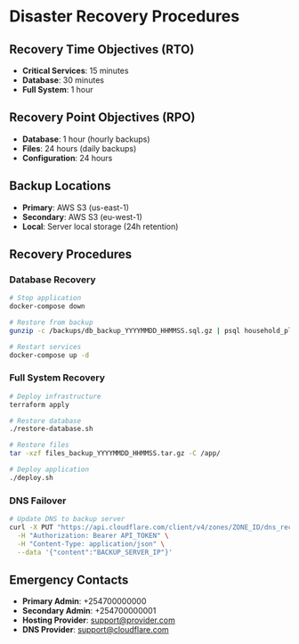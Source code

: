 # Disaster Recovery Procedures

## Recovery Time Objectives (RTO)
- **Critical Services**: 15 minutes
- **Database**: 30 minutes
- **Full System**: 1 hour

## Recovery Point Objectives (RPO)
- **Database**: 1 hour (hourly backups)
- **Files**: 24 hours (daily backups)
- **Configuration**: 24 hours

## Backup Locations
- **Primary**: AWS S3 (us-east-1)
- **Secondary**: AWS S3 (eu-west-1)
- **Local**: Server local storage (24h retention)

## Recovery Procedures

### Database Recovery
```bash
# Stop application
docker-compose down

# Restore from backup
gunzip -c /backups/db_backup_YYYYMMDD_HHMMSS.sql.gz | psql household_planet

# Restart services
docker-compose up -d
```

### Full System Recovery
```bash
# Deploy infrastructure
terraform apply

# Restore database
./restore-database.sh

# Restore files
tar -xzf files_backup_YYYYMMDD_HHMMSS.tar.gz -C /app/

# Deploy application
./deploy.sh
```

### DNS Failover
```bash
# Update DNS to backup server
curl -X PUT "https://api.cloudflare.com/client/v4/zones/ZONE_ID/dns_records/RECORD_ID" \
  -H "Authorization: Bearer API_TOKEN" \
  -H "Content-Type: application/json" \
  --data '{"content":"BACKUP_SERVER_IP"}'
```

## Emergency Contacts
- **Primary Admin**: +254700000000
- **Secondary Admin**: +254700000001
- **Hosting Provider**: support@provider.com
- **DNS Provider**: support@cloudflare.com